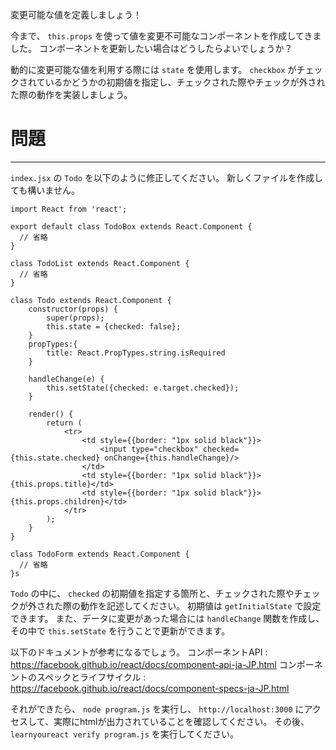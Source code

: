 変更可能な値を定義しましょう！

今まで、 `this.props` を使って値を変更不可能なコンポーネントを作成してきました。
コンポーネントを更新したい場合はどうしたらよいでしょうか？

動的に変更可能な値を利用する際には `state` を使用します。
`checkbox` がチェックされているかどうかの初期値を指定し、チェックされた際やチェックが外された際の動作を実装しましょう。

# 問題
---

`index.jsx` の `Todo` を以下のように修正してください。
新しくファイルを作成しても構いません。


```
import React from 'react';

export default class TodoBox extends React.Component {
  // 省略
}

class TodoList extends React.Component {
  // 省略
}

class Todo extends React.Component {
    constructor(props) {
        super(props);
        this.state = {checked: false};
    }
    propTypes:{
        title: React.PropTypes.string.isRequired
    }

    handleChange(e) {
        this.setState({checked: e.target.checked});
    }

    render() {
        return (
            <tr>
                <td style={{border: "1px solid black"}}>
                    <input type="checkbox" checked={this.state.checked} onChange={this.handleChange}/>
                </td>
                <td style={{border: "1px solid black"}}>{this.props.title}</td>
                <td style={{border: "1px solid black"}}>{this.props.children}</td>
            </tr>
        );
    }
}

class TodoForm extends React.Component {
  // 省略
}s
```

`Todo` の中に、 `checked` の初期値を指定する箇所と、チェックされた際やチェックが外された際の動作を記述してください。
初期値は `getInitialState` で設定できます。
また、データに変更があった場合には `handleChange` 関数を作成し、その中で `this.setState` を行うことで更新ができます。

以下のドキュメントが参考になるでしょう。
コンポーネントAPI : https://facebook.github.io/react/docs/component-api-ja-JP.html
コンポーネントのスペックとライフサイクル : https://facebook.github.io/react/docs/component-specs-ja-JP.html

それができたら、 `node program.js` を実行し、 `http://localhost:3000` にアクセスして、実際にhtmlが出力されていることを確認してください。
その後、 `learnyoureact verify program.js` を実行してください。
